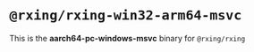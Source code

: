# `@rxing/rxing-win32-arm64-msvc`

This is the **aarch64-pc-windows-msvc** binary for `@rxing/rxing`
